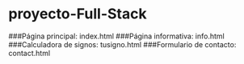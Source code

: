 # proyecto-Full-Stack

###Página principal: index.html
###Página informativa: info.html
###Calculadora de signos: tusigno.html
###Formulario de contacto: contact.html
